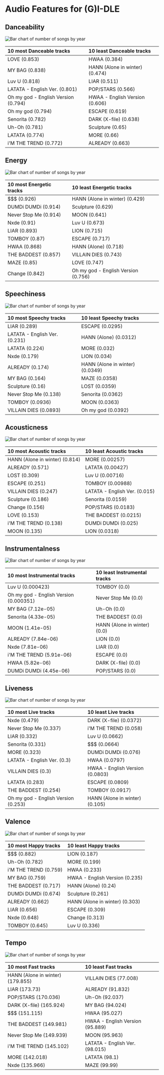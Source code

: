# Audio Features for (G)I-DLE

## Danceability

![Bar chart of number of songs by year](../../images/artists/_g_i_dle/audio_features/audio_danceability/distribution.png)

| 10 most Danceable tracks | 10 least Danceable tracks |
|:---|:---|
| LOVE (0.853) | HWAA (0.384) |
| MY BAG (0.838) | HANN (Alone in winter) (0.474) |
| Luv U (0.818) | LIAR (0.511) |
| LATATA - English Ver. (0.801) | POP/STARS (0.566) |
| Oh my god - English Version (0.794) | HWAA - English Version (0.606) |
| Oh my god (0.794) | ESCAPE (0.619) |
| Senorita (0.782) | DARK (X-file) (0.638) |
| Uh-Oh (0.781) | Sculpture (0.65) |
| LATATA (0.774) | MORE (0.66) |
| i'M THE TREND (0.772) | ALREADY (0.663) |

## Energy

![Bar chart of number of songs by year](../../images/artists/_g_i_dle/audio_features/audio_energy/distribution.png)

| 10 most Energetic tracks | 10 least Energetic tracks |
|:---|:---|
| $$$ (0.926) | HANN (Alone in winter) (0.429) |
| DUMDi DUMDi (0.914) | Sculpture (0.629) |
| Never Stop Me (0.914) | MOON (0.641) |
| Nxde (0.91) | Luv U (0.673) |
| LIAR (0.893) | LION (0.715) |
| TOMBOY (0.87) | ESCAPE (0.717) |
| HWAA (0.868) | HANN (Alone) (0.718) |
| THE BADDEST (0.857) | VILLAIN DIES (0.743) |
| MAZE (0.85) | LOVE (0.747) |
| Change (0.842) | Oh my god - English Version (0.756) |

## Speechiness

![Bar chart of number of songs by year](../../images/artists/_g_i_dle/audio_features/audio_speechiness/distribution.png)

| 10 most Speechy tracks | 10 least Speechy tracks |
|:---|:---|
| LIAR (0.289) | ESCAPE (0.0295) |
| LATATA - English Ver. (0.231) | HANN (Alone) (0.0312) |
| LATATA (0.224) | MORE (0.032) |
| Nxde (0.179) | LION (0.034) |
| ALREADY (0.174) | HANN (Alone in winter) (0.0349) |
| MY BAG (0.164) | MAZE (0.0358) |
| Sculpture (0.16) | LOST (0.0359) |
| Never Stop Me (0.138) | Senorita (0.0362) |
| TOMBOY (0.0936) | MOON (0.0363) |
| VILLAIN DIES (0.0893) | Oh my god (0.0392) |

## Acousticness

![Bar chart of number of songs by year](../../images/artists/_g_i_dle/audio_features/audio_acousticness/distribution.png)

| 10 most Acoustic tracks | 10 least Acoustic tracks |
|:---|:---|
| HANN (Alone in winter) (0.814) | MORE (0.00257) |
| ALREADY (0.571) | LATATA (0.00427) |
| LOST (0.309) | Luv U (0.00716) |
| ESCAPE (0.251) | TOMBOY (0.00988) |
| VILLAIN DIES (0.247) | LATATA - English Ver. (0.015) |
| Sculpture (0.186) | Senorita (0.0159) |
| Change (0.156) | POP/STARS (0.0183) |
| LOVE (0.153) | THE BADDEST (0.0215) |
| i'M THE TREND (0.138) | DUMDi DUMDi (0.025) |
| MOON (0.135) | LION (0.0318) |

## Instrumentalness

![Bar chart of number of songs by year](../../images/artists/_g_i_dle/audio_features/audio_instrumentalness/distribution.png)

| 10 most Instrumental tracks | 10 least Instrumental tracks |
|:---|:---|
| Luv U (0.000423) | TOMBOY (0.0) |
| Oh my god - English Version (0.000351) | Never Stop Me (0.0) |
| MY BAG (7.12e-05) | Uh-Oh (0.0) |
| Senorita (4.33e-05) | THE BADDEST (0.0) |
| MOON (1.41e-05) | HANN (Alone in winter) (0.0) |
| ALREADY (7.84e-06) | LION (0.0) |
| Nxde (7.81e-06) | LIAR (0.0) |
| i'M THE TREND (5.91e-06) | ESCAPE (0.0) |
| HWAA (5.82e-06) | DARK (X-file) (0.0) |
| DUMDi DUMDi (4.45e-06) | POP/STARS (0.0) |

## Liveness

![Bar chart of number of songs by year](../../images/artists/_g_i_dle/audio_features/audio_liveness/distribution.png)

| 10 most Live tracks | 10 least Live tracks |
|:---|:---|
| Nxde (0.479) | DARK (X-file) (0.0372) |
| Never Stop Me (0.337) | i'M THE TREND (0.058) |
| LIAR (0.332) | Luv U (0.0662) |
| Senorita (0.331) | $$$ (0.0664) |
| MORE (0.323) | DUMDi DUMDi (0.076) |
| LATATA - English Ver. (0.3) | HWAA (0.0797) |
| VILLAIN DIES (0.3) | HWAA - English Version (0.0803) |
| LATATA (0.283) | ESCAPE (0.0809) |
| THE BADDEST (0.254) | TOMBOY (0.0917) |
| Oh my god - English Version (0.253) | HANN (Alone in winter) (0.105) |

## Valence

![Bar chart of number of songs by year](../../images/artists/_g_i_dle/audio_features/audio_valence/distribution.png)

| 10 most Happy tracks | 10 least Happy tracks |
|:---|:---|
| $$$ (0.882) | LION (0.187) |
| Uh-Oh (0.782) | MORE (0.199) |
| i'M THE TREND (0.759) | HWAA (0.233) |
| MY BAG (0.759) | HWAA - English Version (0.235) |
| THE BADDEST (0.717) | HANN (Alone) (0.24) |
| DUMDi DUMDi (0.674) | Sculpture (0.261) |
| ALREADY (0.662) | HANN (Alone in winter) (0.303) |
| LIAR (0.656) | ESCAPE (0.309) |
| Nxde (0.648) | Change (0.313) |
| TOMBOY (0.645) | Luv U (0.336) |

## Tempo

![Bar chart of number of songs by year](../../images/artists/_g_i_dle/audio_features/audio_tempo/distribution.png)

| 10 most Fast tracks | 10 least Fast tracks |
|:---|:---|
| HANN (Alone in winter) (179.855) | VILLAIN DIES (77.008) |
| LIAR (173.73) | ALREADY (91.832) |
| POP/STARS (170.036) | Uh-Oh (92.037) |
| DARK (X-file) (165.924) | MY BAG (94.024) |
| $$$ (151.115) | HWAA (95.027) |
| THE BADDEST (149.981) | HWAA - English Version (95.889) |
| Never Stop Me (149.939) | MOON (95.963) |
| i'M THE TREND (145.102) | LATATA - English Ver. (98.015) |
| MORE (142.018) | LATATA (98.1) |
| Nxde (135.966) | MAZE (99.99) |
